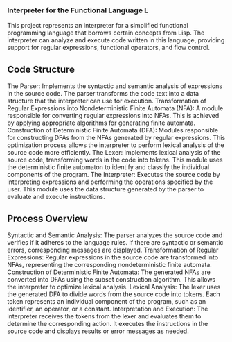 ### Interpreter for the Functional Language L

This project represents an interpreter for a simplified functional programming language that borrows certain concepts from Lisp. The interpreter can analyze and execute code written in this language, providing support for regular expressions, functional operators, and flow control.

## Code Structure

The Parser: Implements the syntactic and semantic analysis of expressions in the source code. The parser transforms the code text into a data structure that the interpreter can use for execution.
Transformation of Regular Expressions into Nondeterministic Finite Automata (NFA): A module responsible for converting regular expressions into NFAs. This is achieved by applying appropriate algorithms for generating finite automata.
Construction of Deterministic Finite Automata (DFA): Modules responsible for constructing DFAs from the NFAs generated by regular expressions. This optimization process allows the interpreter to perform lexical analysis of the source code more efficiently.
The Lexer: Implements lexical analysis of the source code, transforming words in the code into tokens. This module uses the deterministic finite automaton to identify and classify the individual components of the program.
The Interpreter: Executes the source code by interpreting expressions and performing the operations specified by the user. This module uses the data structure generated by the parser to evaluate and execute instructions.

## Process Overview

Syntactic and Semantic Analysis: The parser analyzes the source code and verifies if it adheres to the language rules. If there are syntactic or semantic errors, corresponding messages are displayed.
Transformation of Regular Expressions: Regular expressions in the source code are transformed into NFAs, representing the corresponding nondeterministic finite automata.
Construction of Deterministic Finite Automata: The generated NFAs are converted into DFAs using the subset construction algorithm. This allows the interpreter to optimize lexical analysis.
Lexical Analysis: The lexer uses the generated DFA to divide words from the source code into tokens. Each token represents an individual component of the program, such as an identifier, an operator, or a constant.
Interpretation and Execution: The interpreter receives the tokens from the lexer and evaluates them to determine the corresponding action. It executes the instructions in the source code and displays results or error messages as needed.
